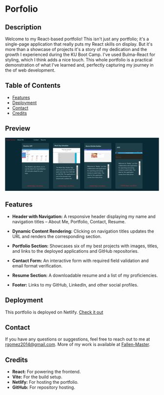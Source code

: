 # Porfolio
    
## Description
Welcome to my React-based portfolio! This isn't just any portfolio; it's a single-page application that really puts my React skills on display. But it's more than a showcase of projects it's a story of my dedication and the growth I experienced during the KU Boot Camp. I've used Bulma-React for styling, which I think adds a nice touch. This whole portfolio is a practical demonstration of what I've learned and, perfectly capturing my journey in the of web development.
  
## Table of Contents
- [Features](#features)
- [Deployment](#deployment)
- [Contact](#contact)
- [Credits](#credits)

## Preview
![Preview](./assets/image/Portfolio%20Page.png)
  
## Features
- **Header with Navigation:** A responsive header displaying my name and navigation titles – About Me, Portfolio, Contact, Resume.

- **Dynamic Content Rendering:** Clicking on navigation titles updates the URL and renders the corresponding section.

- **Portfolio Section:** Showcases six of my best projects with images, titles, and links to the deployed applications and GitHub repositories.

- **Contact Form:** An interactive form with required field validation and email format verification.

- **Resume Section:** A downloadable resume and a list of my proficiencies.

- **Footer:** Links to my GitHub, LinkedIn, and other social profiles.


## Deployment 
This portfolio is deployed on Netlify. [Check it out](https://magnificent-cheesecake-622691.netlify.app/)

  
## Contact 
If you have any questions or suggestions, feel free to reach out to me at [rgomez2014@gmail.com](mailto:rgomez2014@gmail.com). More of my work is available at [Fallen-Master](https://github.com/Fallen-Master).


## Credits
- **React:** For powering the frontend.
- **Vite:** For the build setup.
- **Netlify:** For hosting the portfolio.
- **GitHub:** For repository hosting.

